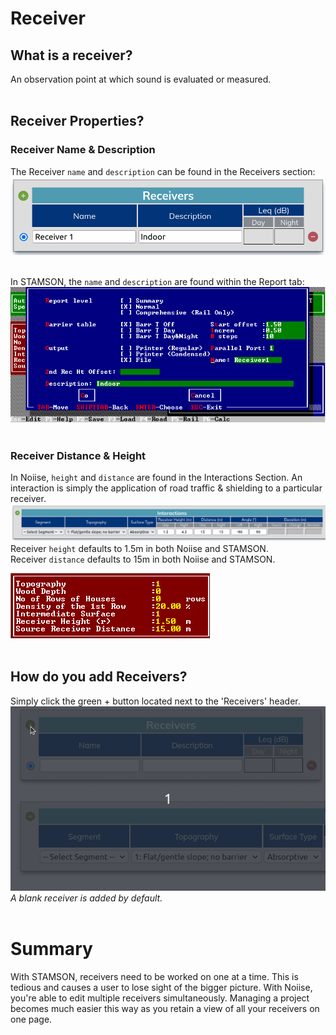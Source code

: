 # Receiver

## What is a receiver?
An observation point at which sound is evaluated or measured. 
<br/><br/>

## Receiver Properties?

### Receiver Name & Description
The Receiver ```name``` and ```description``` can be found in the Receivers section:
![Receiver Name](./assets/noiise/receiver/name.png "Receiver Name")
<br/><br/>

In STAMSON, the ```name``` and ```description```  are found within the Report tab:
![Receiver Name](./assets/stamson/receiver/name.png "Receiver Name")
<br/><br/>


### Receiver Distance & Height
In Noiise, ```height``` and ```distance``` are found in the Interactions Section. An interaction is simply the application of road traffic & shielding to a particular receiver. 
![Receiver Height](./assets/noiise/receiver/height.png "Receiver Height")
Receiver ```height``` defaults to 1.5m in both Noiise and STAMSON.  
Receiver ```distance``` defaults to 15m in both Noiise and STAMSON.

![Receiver Height](./assets/stamson/receiver/height.png "Receiver Height")
<br/><br/>

## How do you add Receivers?
Simply click the green + button located next to the 'Receivers' header. 
![Receiver Name](./assets/noiise/receiver/name.gif "Receiver Name")  
*A blank receiver is added by default.*
<br/><br/>

# Summary
With STAMSON, receivers need to be worked on one at a time. This is tedious and causes a user to lose sight of the bigger picture.
With Noiise, you're able to edit multiple receivers simultaneously. Managing a project becomes much easier this way as you retain a view of all your receivers on one page.
<br/><br/>